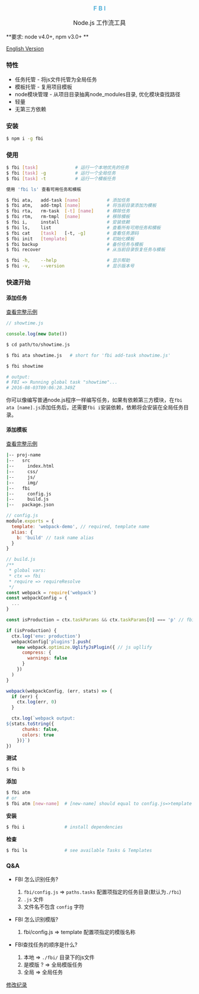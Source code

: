 <div align="center">
  <h3 style="color:#48abd6;font-weight:600;">F B I</h3>
  <p style="font-size:16px;">Node.js 工作流工具</p>
</div>

**要求: node v4.0+, npm v3.0+ **

[English Version](./README.md)

### 特性

* 任务托管 - 将js文件托管为全局任务
* 模板托管 - 复用项目模板
* node模块管理 - 从项目目录抽离node\_modules目录, 优化模块查找路径
* 轻量
* 无第三方依赖

### 安装

```bash
$ npm i -g fbi
```


### 使用

```bash
$ fbi [task]              # 运行一个本地优先的任务
$ fbi [task] -g           # 运行一个全局任务
$ fbi [task] -t           # 运行一个模板任务

使用 'fbi ls' 查看可用任务和模板
```

```bash
$ fbi ata,   add-task [name]          # 添加任务
$ fbi atm,   add-tmpl [name]          # 将当前目录添加为模板
$ fbi rta,   rm-task  [-t] [name]     # 移除任务
$ fbi rtm,   rm-tmpl  [name]          # 移除模板
$ fbi i,     install                  # 安装依赖
$ fbi ls,    list                     # 查看所有可用任务和模板
$ fbi cat    [task]   [-t, -g]        # 查看任务源码
$ fbi init   [template]               # 初始化模板
$ fbi backup                          # 备份任务与模板
$ fbi recover                         # 从当前目录恢复任务与模板

$ fbi -h,    --help                   # 显示帮助
$ fbi -v,    --version                # 显示版本号
```

### 快速开始

#### 添加任务

[查看完整示例](https://github.com/neikvon/fbi-tasks-demo)

```js
// showtime.js

console.log(new Date())
```
```bash
$ cd path/to/showtime.js

$ fbi ata showtime.js   # short for 'fbi add-task showtime.js'
```
```bash
$ fbi showtime

# output:
# FBI => Running global task "showtime"...
# 2016-08-03T09:06:28.349Z
```
你可以像编写普通node.js程序一样编写任务，如果有依赖第三方模块，在```fbi ata [name].js```添加任务后，还需要```fbi i```安装依赖，依赖将会安装在全局任务目录。

#### 添加模板

[查看完整示例](https://github.com/neikvon/fbi-template-webpack-demo)

```bash
|-- proj-name
|--   src
|--     index.html
|--     css/
|--     js/
|--     img/
|--   fbi
|--     config.js
|--     build.js
|--   package.json

```
```js
// config.js
module.exports = {
  template: 'webpack-demo', // required, template name
  alias: {
    b: 'build' // task name alias
  }
}
```
```js
// build.js
/**
 * global vars:
 * ctx => fbi
 * require => requireResolve
 */
const webpack = require('webpack')
const webpackConfig = {
  ...
}

const isProduction = ctx.taskParams && ctx.taskParams[0] === 'p' // fbi build -p

if (isProduction) {
  ctx.log('env: production')
  webpackConfig['plugins'].push(
    new webpack.optimize.UglifyJsPlugin({ // js ugllify
      compress: {
        warnings: false
      }
    })
  )
}

webpack(webpackConfig, (err, stats) => {
  if (err) {
    ctx.log(err, 0)
  }

  ctx.log(`webpack output:
${stats.toString({
      chunks: false,
      colors: true
    })}`)
})
```

**测试**
```bash
$ fbi b
```

**添加**
```bash
$ fbi atm
# or
$ fbi atm [new-name]  # [new-name] should equal to config.js=>template
```
**安装**
```bash
$ fbi i               # install dependencies
```
**检查**
```bash
$ fbi ls              # see available Tasks & Templates
```

### Q&A
* FBI 怎么识别任务?
  1. `fbi/config.js` => `paths.tasks`  配置项指定的任务目录(默认为`./fbi`)
  1. `.js` 文件
  1. 文件名不包含 `config` 字符

* FBI 怎么识别模版?
  1. fbi/config.js => template  配置项指定的模版名称

* FBI查找任务的顺序是什么?
  1. 本地 => `./fbi/` 目录下的js文件
  1. 是模版 ? => 全局模版任务
  1. 全局 => 全局任务

[修改纪录](https://github.com/neikvon/fbi/blob/master/CHANGELOG.md)